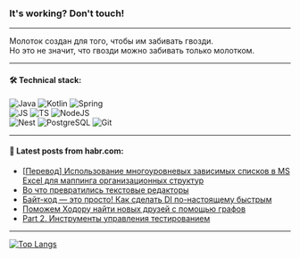 ### It's working? Don't touch!

---
Молоток создан для того, чтобы им забивать гвозди. <br>
Но это не значит, что гвозди можно забивать только молотком.

---

#### 🛠️ Technical stack:

![Java](https://img.shields.io/badge/Java-informational?logo=Oracle&style=flat&logoColor=white&color=FF4500)
![Kotlin](https://img.shields.io/badge/Kotlin-informational?logo=Kotlin&style=flat&logoColor=white&color=774D97)
![Spring](https://img.shields.io/badge/SpringBoot-informational?logo=SpringBoot&style=flat&logoColor=white&color=6DB33F) <br>
![JS](https://img.shields.io/badge/JS-informational?logo=javaScript&style=flat&logoColor=black&color=F7Df1E)
![TS](https://img.shields.io/badge/TypeScript-informational?logo=typeScript&style=flat&logoColor=black&color=0667A8)
![NodeJS](https://img.shields.io/badge/NodeJS-informational?logo=node.js&style=flat&logoColor=white&color=70A760) <br>
![Nest](https://img.shields.io/badge/NestJS-informational?logo=NestJS&style=flat&logoColor=white&color=E0234E)
![PostgreSQL](https://img.shields.io/badge/PostgreSQL-informational?logo=PostgreSQL&style=flat&logoColor=white&color=DAA520)
![Git](https://img.shields.io/badge/Git-informational?logo=git&style=flat&logoColor=white&color=778899)

___

#### 💬 Latest posts from habr.com:

<!-- BLOG-POST-LIST:START -->
- [[Перевод] Использование многоуровневых зависимых списков в MS Excel для маппинга организационных структур](https://habr.com/ru/articles/771214/?utm_source=habrahabr&utm_medium=rss&utm_campaign=771214)
- [Во что превратились текстовые редакторы](https://habr.com/ru/companies/r7-office/articles/771086/?utm_source=habrahabr&utm_medium=rss&utm_campaign=771086)
- [Байт-код — это просто! Как сделать DI по-настоящему быстрым](https://habr.com/ru/companies/yandex/articles/770800/?utm_source=habrahabr&utm_medium=rss&utm_campaign=770800)
- [Поможем Ходору найти новых друзей с помощью графов](https://habr.com/ru/articles/770914/?utm_source=habrahabr&utm_medium=rss&utm_campaign=770914)
- [Part 2. Инструменты управления тестированием](https://habr.com/ru/articles/771138/?utm_source=habrahabr&utm_medium=rss&utm_campaign=771138)
<!-- BLOG-POST-LIST:END -->

---
[![Top Langs](https://github-readme-stats-git-master-advtsetting-gmailcom.vercel.app/api/top-langs/?username=zloylis&langs_count=10&hide_title=false&title_color=e6edf3&size_weight=0.5&count_weight=0.5&layout=compact&hide_border=true&theme=dracula)](https://github.com/zloylis)

<!-- ![GitHub stats](https://github-readme-stats-git-master-advtsetting-gmailcom.vercel.app/api?username=zloylis&show_icons=true&hide_border=true&theme=dracula&hide_title=true&include_all_commits=true&count_private=true&hide=contribs&hide_rank=true) -->
